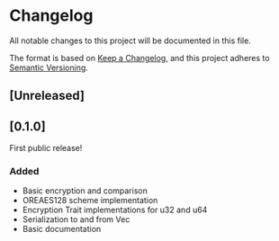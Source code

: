 # Changelog
All notable changes to this project will be documented in this file.

The format is based on [Keep a Changelog](https://keepachangelog.com/en/1.0.0/),
and this project adheres to [Semantic Versioning](https://semver.org/spec/v2.0.0.html).

## [Unreleased]


## [0.1.0]

First public release!

### Added

* Basic encryption and comparison
* OREAES128 scheme implementation
* Encryption Trait implementations for u32 and u64
* Serialization to and from Vec<u8>
* Basic documentation
